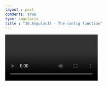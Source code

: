 ```yaml
---
layout : post
comments: true
type: angularjs
title : "30.AngularJS - The config function"
---
```


<video controls="controls"  class="movie" src="https://dl.dropboxusercontent.com/u/161895058/Video/angularjs/30.%20Egghead.io%20-%20AngularJS%20-%20The%20config%20function.mp4">
</video>
